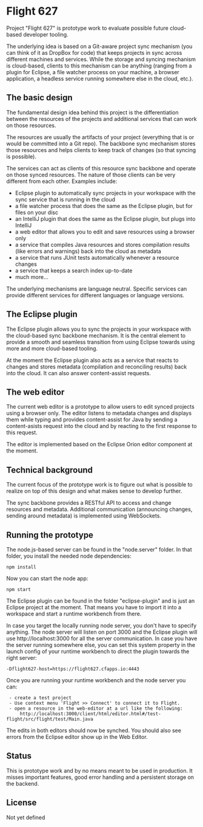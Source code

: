 # Flight 627

  Project "Flight 627" is prototype work to evaluate possible future cloud-based developer
  tooling.

  The underlying idea is based on a Git-aware project sync mechanism (you can think of it as
  DropBox for code) that keeps projects in sync across different machines and services. While the
  storage and syncing mechanism is cloud-based, clients to this mechanism can be anything (ranging
  from a plugin for Eclipse, a file watcher process on your machine, a browser application, a
  headless service running somewhere else in the cloud, etc.).

## The basic design

  The fundamental design idea behind this project is the differentiation between the resources of
  the projects and additional services that can work on those resources.

  The resources are usually the artifacts of your project (everything that is or would be committed
  into a Git repo). The backbone sync mechanism stores those resources and helps clients to keep track
  of changes (so that syncing is possible).

  The services can act as clients of this resource sync backbone and operate on those synced resources.
  The nature of those clients can be very different from each other. Examples include:

  * Eclipse plugin to automatically sync projects in your workspace with the sync service that is running in the cloud
  * a file watcher process that does the same as the Eclipse plugin, but for files on your disc
  * an IntelliJ plugin that does the same as the Eclipse plugin, but plugs into IntelliJ
  * a web editor that allows you to edit and save resources using a browser only
  * a service that compiles Java resources and stores compilation results (like errors and warnings) back into the cloud as metadata
  * a service that runs JUnit tests automatically whenever a resource changes
  * a service that keeps a search index up-to-date
  * much more...

  The underlying mechanisms are language neutral. Specific services can provide different services for
  different languages or language versions.

## The Eclipse plugin

  The Eclipse plugin allows you to sync the projects in your workspace with the cloud-based sync backbone
  mechanism. It is the central element to provide a smooth and seamless transition from using Eclipse towards
  using more and more cloud-based tooling.

  At the moment the Eclipse plugin also acts as a service that reacts to changes and stores metadata (compilation
  and reconciling results) back into the cloud. It can also answer content-assist requests.

## The web editor

  The current web editor is a prototype to allow users to edit synced projects using a browser only. The editor
  listens to metadata changes and displays them while typing and provides content-assist for Java by sending
  a content-asists request into the cloud and by reacting to the first response to this request.

  The editor is implemented based on the Eclipse Orion editor component at the moment.

## Technical background

  The current focus of the prototype work is to figure out what is possible to realize on top of this design
  and what makes sense to develop further.

  The sync backbone provides a RESTful API to access and change resources and metadata. Additional communication
  (announcing changes, sending around metadata) is implemented using WebSockets.
  
## Running the prototype

  The node.js-based server can be found in the "node.server" folder. In that folder, you install the 
  needed node dependencies:
  
  ```
  npm install
  ```
  
  Now you can start the node app:
  
  ```
  npm start
  ```
  
  The Eclipse plugin can be found in the folder "eclipse-plugin" and is just an Eclipse project at the moment.
  That means you have to import it into a workspace and start a runtime workbench from there.
  
  In case you target the locally running node server, you don't have to specify anything. The node server will
  listen on port 3000 and the Eclipse plugin will use http://localhost:3000 for all the server
  communication. In case you have the server running somewhere else, you can set this system property in the
  launch config of your runtime workbench to direct the plugin towards the right server:
  
  ```
  -Dflight627-host=https://flight627.cfapps.io:4443
  ```
  
  Once you are running your runtime workbench and the node server you can:
  
     - create a test project
     - Use context menu 'Flight >> Connect' to connect it to Flight.
     - open a resource in the web-editor at a url like the following:
         http://localhost:3000/client/html/editor.html#/test-flight/src/flight/test/Main.java
         
  The edits in both editors should now be synched. You should also see errors from the Eclipse editor
  show up in the Web Editor.

## Status

  This is prototype work and by no means meant to be used in production. It misses important features, good
  error handling and a persistent storage on the backend.

## License

  Not yet defined

